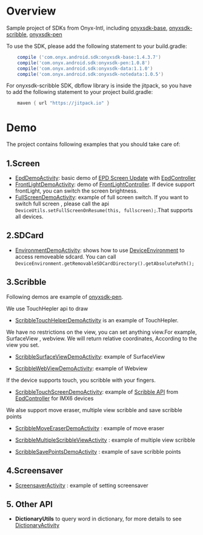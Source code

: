 # Overview
Sample project of SDKs from Onyx-Intl, including [onyxsdk-base](doc/Onyx-Base-SDK.md), [onyxsdk-scribble](doc/Onyx-Scribble-SDK.md), [onyxsdk-pen](doc/Onyx-Pen-SDK.md)

To use the SDK, please add the following statement to your build.gradle:
```gradle
    compile ('com.onyx.android.sdk:onyxsdk-base:1.4.3.7')
    compile('com.onyx.android.sdk:onyxsdk-pen:1.0.8')
    compile('com.onyx.android.sdk:onyxsdk-data:1.1.0')
    compile('com.onyx.android.sdk:onyxsdk-notedata:1.0.5')
```

    
For onyxsdk-scribble SDK, dbflow library is inside the jitpack, so you have to add the following statement to your project build.gradle:
```gradle
    maven { url "https://jitpack.io" }
```

# Demo
The project contains following examples that you should take care of:

## 1.Screen
* [EpdDemoActivity](app/sample/src/main/java/com/onyx/android/sample/EpdDemoActivity.java): basic demo of [EPD Screen Update](doc/EPD-Screen-Update.md)  with [EpdController](doc/EpdController.md)
* [FrontLightDemoActivity](app/sample/src/main/java/com/onyx/android/sample/FrontLightDemoActivity.java): demo of [FrontLightController](doc/FrontLightController.md). If device support frontLight, you can switch the screen brightness.
* [FullScreenDemoActivity](app/sample/src/main/java/com/onyx/android/sample/FullScreenDemoActivity.java): example of full screen switch. If you want to switch full screen , please call the api ` DeviceUtils.setFullScreenOnResume(this, fullscreen);`.That  supports all devices.

## 2.SDCard
* [EnvironmentDemoActivity](app/sample/src/main/java/com/onyx/android/sample/EnvironmentDemoActivity.java): shows how to use [DeviceEnvironment](doc/DeviceEnvironment.md) to access removeable sdcard. You can call `DeviceEnvironment.getRemovableSDCardDirectory().getAbsolutePath();`

## 3.Scribble
Following demos are example of [onyxsdk-pen](doc/Onyx-Pen-SDK.md).

We use TouchHepler api to draw

* [ScribbleTouchHelperDemoActivity](app/sample/src/main/java/com/onyx/android/sample/scribble/ScribbleTouchHelperDemoActivity.java) is an example of TouchHepler.

We have no restrictions on the view,  you can set anything view.For example, SurfaceView , webview.
We will return relative coordinates, According to the view you set.

* [ScribbleSurfaceViewDemoActivity](app/sample/src/main/java/com/onyx/android/sample/scribble/ScribbleTouchHelperDemoActivity.java): example of SurfaceView

* [ScribbleWebViewDemoActivity](app/sample/src/main/java/com/onyx/android/sample/scribble/ScribbleWebViewDemoActivity.java): example of Webview

If the device supports touch, you scribble with your fingers.
* [ScribbleTouchScreenDemoActivity](app/sample/src/main/java/com/onyx/android/sample/scribble/ScribbleTouchScreenDemoActivity.java): example of [Scribble API](doc/Scribble-API.md) from [EpdController](doc/EpdController.md) for IMX6 devices

We alse support move eraser, multiple view scribble and save scribble points

* [ScribbleMoveEraserDemoActivity](app/sample/src/main/java/com/onyx/android/sample/scribble/ScribbleMoveEraserDemoActivity.java)
: example of move eraser

* [ScribbleMultipleScribbleViewActivity](app/sample/src/main/java/com/onyx/android/sample/scribble/ScribbleMultipleScribbleViewActivity.java)
: example of multiple view scribble

* [ScribbleSavePointsDemoActivity](app/sample/src/main/java/com/onyx/android/sample/scribble/ScribbleSavePointsDemoActivity.java)
: example of save scribble points

## 4.Screensaver

* [ScreensaverActivity](app/sample/src/main/java/com/onyx/android/sample/ScreensaverActivity.java)
: example of setting screensaver

## 5. Other API
* **DictionaryUtils** to query word in dictionary, for more details to see [DictionaryActivity](./app/sample/src/main/java/com/onyx/android/sample/DictionaryActivity.java)
